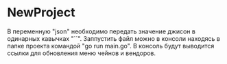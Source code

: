 # NewProject
В переменную "json" необходимо передать значение джисон в одинарных кавычках "``".
Заппустить файл можно в консоли находясь в папке проекта командой "go run main.go".
В консоль будут выводится ссылки для обновления меню чейнов и вендоров.
